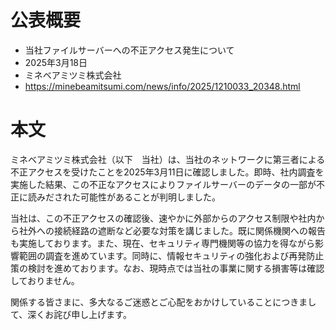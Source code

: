# 公表概要
- 当社ファイルサーバーへの不正アクセス発生について
- 2025年3月18日
- ミネベアミツミ株式会社
- https://minebeamitsumi.com/news/info/2025/1210033_20348.html

# 本文
ミネベアミツミ株式会社（以下　当社）は、当社のネットワークに第三者による不正アクセスを受けたことを2025年3月11日に確認しました。即時、社内調査を実施した結果、この不正なアクセスによりファイルサーバーのデータの一部が不正に読みだされた可能性があることが判明しました。

当社は、この不正アクセスの確認後、速やかに外部からのアクセス制限や社内から社外への接続経路の遮断など必要な対策を講じました。既に関係機関への報告も実施しております。また、現在、セキュリティ専門機関等の協力を得ながら影響範囲の調査を進めています。同時に、情報セキュリティの強化および再発防止策の検討を進めております。なお、現時点では当社の事業に関する損害等は確認しておりません。

関係する皆さまに、多大なるご迷惑とご心配をおかけしていることにつきまして、深くお詫び申し上げます。
